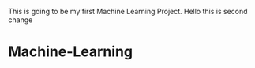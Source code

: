 This is going to be my first Machine Learning Project.
Hello this is second change
# Machine-Learning
